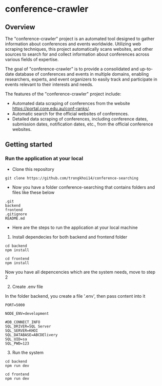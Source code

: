 # conference-crawler

## Overview
The "conference-crawler" project is an automated tool designed to gather information about conferences and events worldwide. Utilizing web scraping techniques, this project automatically scans websites, and other sources to search for and collect information about conferences across various fields of expertise.

The goal of "conference-crawler" is to provide a consolidated and up-to-date database of conferences and events in multiple domains, enabling researchers, experts, and event organizers to easily track and participate in events relevant to their interests and needs.

The features of the "conference-crawler" project include:

- Automated data scraping of conferences from the website https://portal.core.edu.au/conf-ranks/.
- Automatic search for the official websites of conferences.
- Detailed data scraping of conferences, including conference dates, submission dates, notification dates, etc., from the official conference websites.

## Getting started
### Run the application at your local
- Clone this repository
```
git clone https://github.com/trongkhoi14/conference-searching
```
- Now you have a folder conference-searching that contains folders and files like these below
```
.git
backend
frontend
.gitignore
README.md
```
- Here are the steps to run the application at your local machine

1. Install dependecies for both backend and frontend folder
```
cd backend
npm install

cd frontend
npm install
```
Now you have all depencencies which are the system needs, move to step 2

2. Create .env file

In the folder backend, you create a file '.env', then pass content into it

```
PORT=5000

NODE_ENV=development

#DB_CONNECT_INFO
SQL_DRIVER=SQL Server
SQL_SERVER=KHOI
SQL_DATABASE=ABCDElivery
SQL_UID=sa
SQL_PWD=123
```
3. Run the system
```
cd backend
npm run dev

cd frontend
npm run dev

